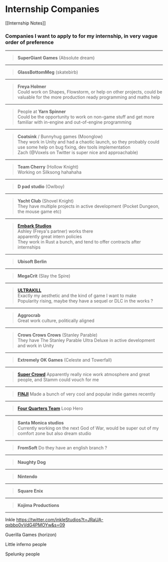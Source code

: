 # Internship Companies

[[Internship Notes]]

### Companies I want to apply to for my internship, in very vague order of preference

---

> **SuperGiant Games** (Absolute dream)

---

> **GlassBottomMeg** (skatebirb)

---

> **Freya Holmer**  
> Could work on Shapes, Flowstorm, or help on other projects, could be valuable for the more production ready programming and maths help

---

> People at **Yarn Spinner**  
> Could be the opportunity to work on non-game stuff and get more familiar with in-engine and out-of-engine programming

---

> **Coatsink** / Bunnyhug games (Moonglow)  
> They work in Unity and had a chaotic launch, so they probably could use some help on bug fixing, dev tools implementation  
> Zach (@Voxels on Twitter is super nice and approachable)

---

> **Team Cherry** (Hollow Knight)  
> Working on Silksong hahahaha

---

> **D pad studio** (Owlboy)

---

> **Yacht Club** (Shovel Knight)  
> They have multiple projects in active development (Pocket Dungeon, the mouse game etc)

---

> [**Embark Studios**](https://www.embark-studios.com/)  
> Ashley (Freya's partner) works there  
> apparently great intern policies  
> They work in Rust a bunch, and tend to offer contracts after internships

---

> **Ubisoft Berlin**

---

> **MegaCrit** (Slay the Spire)

---

> [**ULTRAKILL**](https://twitter.com/ULTRAKILLGame)  
> Exactly my aesthetic and the kind of game I want to make  
> Popularity rising, maybe they have a sequel or DLC in the works ?

---

> **Aggrocrab**  
> Great work culture, politically aligned

---

> **Crows Crows Crows** (Stanley Parable)  
> They have The Stanley Parable Ultra Deluxe in active development and work in Unity

---

> **Extremely OK Games** (Celeste and Towerfall)

---

> [**Super Crowd**](https://super-crowd.com)
> Apparently really nice work atmosphere and great people, and Stamm could vouch for me

---

> [**FINJI**](https://finji.co)
> Made a bunch of very cool and popular indie games recently

---

> [**Four Quarters Team**](https://twitter.com/_FQteam) Loop Hero

---

> **Santa Monica studios**  
> Currently working on the next God of War, would be super out of my comfort zone but also dream studio

---

> **FromSoft**
> Do they have an english branch ?

---

> **Naughty Dog**

---

> **Nintendo**

---

> **Square Enix**

---

> **Kojima Productions**

---

Inkle https://twitter.com/inkleStudios?t=JRaUA-qxbbo0vVdG4PMOYw&s=09



Guerilla Games (horizon)


Little inferno people 

Spelunky people
